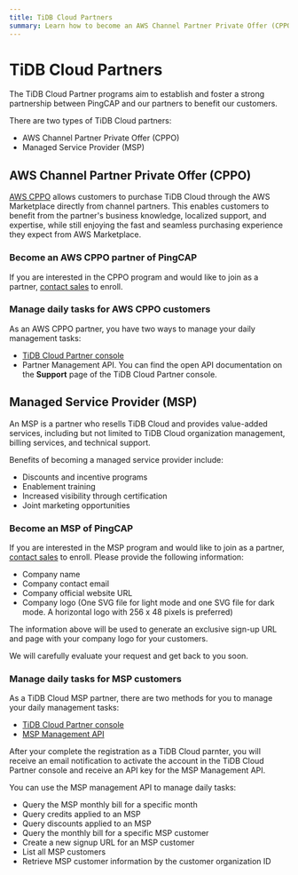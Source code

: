 ```yaml
---
title: TiDB Cloud Partners
summary: Learn how to become an AWS Channel Partner Private Offer (CPPO) partner and Managed Service Provider (MSP) partner.
---
```


# TiDB Cloud Partners

The TiDB Cloud Partner programs aim to establish and foster a strong partnership between PingCAP and our partners to benefit our customers. 

There are two types of TiDB Cloud partners:

- AWS Channel Partner Private Offer (CPPO)
- Managed Service Provider (MSP)

## AWS Channel Partner Private Offer (CPPO)

[AWS CPPO](https://aws.amazon.com/marketplace/features/cpprivateoffers) allows customers to purchase TiDB Cloud through the AWS Marketplace directly from channel partners. This enables customers to benefit from the partner's business knowledge, localized support, and expertise, while still enjoying the fast and seamless purchasing experience they expect from AWS Marketplace.

### Become an AWS CPPO partner of PingCAP

If you are interested in the CPPO program and would like to join as a partner, [contact sales](https://www.pingcap.com/partners/become-a-partner/) to enroll.

### Manage daily tasks for AWS CPPO customers

As an AWS CPPO partner, you have two ways to manage your daily management tasks:

- [TiDB Cloud Partner console](https://partner-console.tidbcloud.com)
- Partner Management API. You can find the open API documentation on the **Support** page of the TiDB Cloud Partner console. 

## Managed Service Provider (MSP)

An MSP is a partner who resells TiDB Cloud and provides value-added services, including but not limited to TiDB Cloud organization management, billing services, and technical support.

Benefits of becoming a managed service provider include:

- Discounts and incentive programs
- Enablement training
- Increased visibility through certification
- Joint marketing opportunities

### Become an MSP of PingCAP

If you are interested in the MSP program and would like to join as a partner, [contact sales](https://www.pingcap.com/partners/become-a-partner/) to enroll. Please provide the following information:

- Company name
- Company contact email
- Company official website URL
- Company logo (One SVG file for light mode and one SVG file for dark mode. A horizontal logo with 256 x 48 pixels is preferred)

The information above will be used to generate an exclusive sign-up URL and page with your company logo for your customers. 

We will carefully evaluate your request and get back to you soon.

### Manage daily tasks for MSP customers

As a TiDB Cloud MSP partner, there are two methods for you to manage your daily management tasks:

- [TiDB Cloud Partner console](https://partner-console.tidbcloud.com)
- [MSP Management API](https://docs.pingcap.com/tidbcloud/api/v1beta1/msp)

After your complete the registration as a TiDB Cloud parnter, you will receive an email notification to activate the account in the TiDB Cloud Partner console and receive an API key for the MSP Management API. 

You can use the MSP management API to manage daily tasks:

- Query the MSP monthly bill for a specific month
- Query credits applied to an MSP 
- Query discounts applied to an MSP 
- Query the monthly bill for a specific MSP customer
- Create a new signup URL for an MSP customer
- List all MSP customers 
- Retrieve MSP customer information by the customer organization ID
